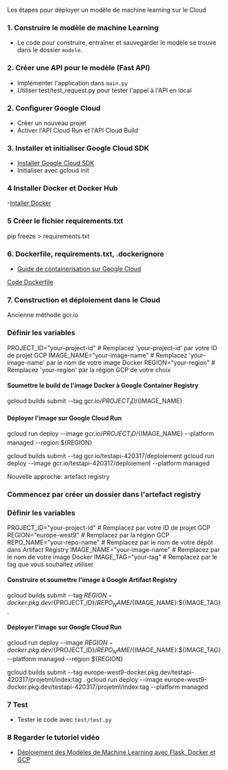 Les étapes pour déployer un modèle de machine learning sur le Cloud


### 1. Construire le modèle de machine Learning
- Le code pour construire, entraîner et sauvegarder le modèle se trouve dans le dossier `modele`.

### 2. Créer une API pour le modèle (Fast API)

- Implémenter l'application dans `main.py`
- Utiliser test/test_request.py pour tester l'appel à l'API en local

### 2. Configurer Google Cloud 
- Créer un nouveau projet
- Activer l'API Cloud Run et l'API Cloud Build

### 3. Installer et initialiser Google Cloud SDK
- [Installer Google Cloud SDK](https://cloud.google.com/sdk/docs/install)
- Initialiser avec gcloud init

### 4 Installer Docker et Docker Hub
-[Intaller Docker](https://docs.docker.com/engine/install/)

### 5 Créer le fichier requirements.txt
pip freeze > requirements.txt

### 6. Dockerfile, requirements.txt, .dockerignore
- [Guide de containerisation sur Google Cloud](https://cloud.google.com/run/docs/quickstarts/build-and-deploy#containerizing)

[Code Dockerfile](https://fastapi.tiangolo.com/deployment/docker/)

### 7. Construction et déploiement dans le Cloud


Ancienne méthode gcr.io

### Définir les variables
PROJECT_ID="your-project-id"   # Remplacez 'your-project-id' par votre ID de projet GCP
IMAGE_NAME="your-image-name"   # Remplacez 'your-image-name' par le nom de votre image Docker
REGION="your-region"           # Remplacez 'your-region' par la région GCP de votre choix

#### Soumettre le build de l'image Docker à Google Container Registry
gcloud builds submit --tag gcr.io/${PROJECT_ID}/${IMAGE_NAME}

#### Déployer l'image sur Google Cloud Run
gcloud run deploy --image gcr.io/${PROJECT_ID}/${IMAGE_NAME} --platform managed --region ${REGION}


gcloud builds submit --tag gcr.io/testapi-420317/deploiement
gcloud run deploy --image gcr.io/testapi-420317/deploiement --platform managed


Nouvelle approche: artefact registry 
### Commencez par créer un dossier dans l'artefact registry


### Définir les variables
PROJECT_ID="your-project-id"      # Remplacez par votre ID de projet GCP
REGION="europe-west9"             # Remplacez par la région GCP
REPO_NAME="your-repo-name"        # Remplacez par le nom de votre dépôt dans Artifact Registry
IMAGE_NAME="your-image-name"      # Remplacez par le nom de votre image Docker
IMAGE_TAG="your-tag"              # Remplacez par le tag que vous souhaitez utiliser

#### Construire et soumettre l'image à Google Artifact Registry
gcloud builds submit --tag ${REGION}-docker.pkg.dev/${PROJECT_ID}/${REPO_NAME}/${IMAGE_NAME}:${IMAGE_TAG} .

#### Déployer l'image sur Google Cloud Run
gcloud run deploy --image ${REGION}-docker.pkg.dev/${PROJECT_ID}/${REPO_NAME}/${IMAGE_NAME}:${IMAGE_TAG} --platform managed --region ${REGION}





gcloud builds submit --tag europe-west9-docker.pkg.dev/testapi-420317/projetml/index:tag .
gcloud run deploy --image europe-west9-docker.pkg.dev/testapi-420317/projetml/index:tag --platform managed


### 7 Test
- Tester le code avec `test/test.py`

### 8 Regarder le tutoriel vidéo

- [Déploiement des Modèles de Machine Learning avec Flask, Docker et GCP](
  https://www.youtube.com/watch?v=xaI03GSya0g)

